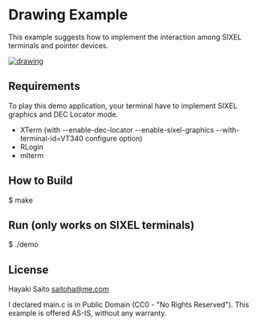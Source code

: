 Drawing Example
===============

This example suggests how to implement the interaction among SIXEL terminals and pointer devices.

  [![drawing](https://raw.githubusercontent.com/saitoha/libsixel/data/data/drawing.png)](https://youtu.be/2-2FnoZp4Z0)


Requirements
------------
To play this demo application, your terminal have to implement SIXEL graphics and DEC Locator mode.

- XTerm (with --enable-dec-locator --enable-sixel-graphics --with-terminal-id=VT340 configure option)
- RLogin
- mlterm


How to Build
------------

  $ make


Run (only works on SIXEL terminals)
-----------------------------------

  $ ./demo


License
--------
Hayaki Saito <saitoha@me.com>

I declared main.c is in Public Domain (CC0 - "No Rights Reserved").
This example is offered AS-IS, without any warranty.
